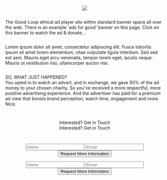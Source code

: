 <!-- Cheap Vertical Space -->
<div class="white-bg" style="height:2em;">
</div>
<!-- End of Cheap Vertical Space -->
<div class="container-fluid">
<div class="row">
    <div class="col-md-12">
        <div class="col-md-8 offset-md-2">
            <div class="row">
                <div class="col-md-6">
                    <center>
                        <div class='goodloopad' id="goodloopad" data-format="medium-rectangle" data-mobile-format="medium-rectangle"><img src="img/mpu.png"></img></div>
                        <script src='//as.good-loop.com/unit.js?gl.variant=brand-funded' async></script>
                    </center>
                </div>
                <div class="col-md-6">
                    <div class="row">
                        <!-- Cheap Vertical Space -->
                        <div class="white-bg d-block d-sm-none d-md-none" style="height:2em;">
                        </div>
                        <!-- End of Cheap Vertical Space -->
                        <span class="gl-font-4 justified font-20px">
                            The Good-Loop ethical ad player sits within standard banner space all over the web. There is an example 'ads for good' banner on this page. Click on this banner to watch the ad & donate...
                        </span>
                    </div>
                    <!-- Cheap Vertical Space -->
                    <div class="white-bg d-none d-sm-block d-md-block" style="height:2em;">
                    </div>
                    <!-- End of Cheap Vertical Space -->
                    <div class="row">
                        <span class="gl-font-4 justified font-20px italic d-none d-sm-block d-md-block">
                            Lorem ipsum dolor sit amet, consectetur adipiscing elit. Fusce lobortis ipsum sit amet lorem elementum, vitae vulputate ligula interdum. Sed sed est sem. Mauris eget arcu venenatis, tempor lorem eget, iaculis neque. Mauris ut vestibulum nisi, ullamcorper auctor nisi.
                        </span>
                    </div>
                </div>
            </div>
        </div>
    </div>
</div>
</div>
<!-- Cheap Vertical Space -->
<div class="white-bg d-none d-sm-block d-md-block" style="height:2em;">
</div>
<!-- End of Cheap Vertical Space -->
<div class="container-fluid">
<div class="row appear-after-click">
    <div class="col-md-6 offset-md-3">
        <span  class="gl-font-3 justified font-20px d-none d-sm-block d-md-block">
            SO, WHAT JUST HAPPENED?
            <br>
            You opted in to watch an advert, and in exchange, we gave 50% of the ad money to your chosen charity. So you've received a more respectful, more positive advertising experience. And the advertiser has paid for a premium ad view that boosts brand perception, watch time, engagement and more.
            <br>
            Nice.
        </span>
    </div>
</div>
</div>
<!-- Cheap Vertical Space -->
<div class="white-bg" style="height:3em;">
</div>
<!-- End of Cheap Vertical Space -->
<!-- Only Desktops/Laptops See this Row -->
<div class="container-fluid">
<div class="row d-none d-sm-block d-md-block">
    <div class="col-md-12 fit-width light-gray-bg">
            <div class="col-md-8 offset-md-2">
                <center>
                    <span class="gl-font-1 gl-page-header-text">
                        Interested? Get in Touch
                    </span>
                </center>
            </div>
    </div>
</div>
</div>
<!-- End of the Desktops/Laptops Exclusive Row -->
<!-- Only Mobile Devices See This Row -->
<div class="container-fluid">
<div class="row d-block d-sm-none d-md-none light-gray-bg">
    <div class="col-md-12 fit-width">
        <div class="col-md-8 offset-md-2">
            <center>
                <span class="gl-font-1 gl-page-header-text-mobile-lesser">
                    Interested? Get in Touch
                </span>
            </center>
        </div>
    </div>
</div>
</div>
<!-- End of Exclusive Mobile Devices Row -->
<div class="container-fluid">
<div class="row light-gray-bg">
    <div class="col-md-12">
        <!-- Desktop/Laptop Exclusive Form -->
        <div class="col-md-8 offset-md-2 d-none d-sm-block d-md-block">
            <div class="col-md-12">
                <!-- Cheap Vertical Space -->
                <div class="light-gray-bg" style="height:3em;">
                </div>
                <!-- End of Cheap Vertical Space -->
                <center>
                    <form method="POST" action="https://formspree.io/contactleads@good-loop.com">
                            <input type="name" class="gl-input-field" name="namefield" placeholder="Name">
                            <input type="email" class="gl-input-field" name="email" placeholder="Email">
                            <button class="gl-button-link-desktop" type="submit">Request More Information</button>
                    </form>
                </center>
            </div>
        </div>
        <!-- End of Desktop/Laptop Exclusive Form -->
        <!-- Mobile Devices Exclusive Form -->
        <div class="col-md-6 offset-md-3 d-block d-sm-none d-md-none">
            <center>
                <form method="POST" action="https://formspree.io/contactleads@good-loop.com">
                    <input type="name" class="gl-input-field-mobile" name="namefield" placeholder="Name">
                    <input type="email" class="gl-input-field-mobile" name="email" placeholder="Email">
                    <button class="gl-button-link-mobile" type="submit">Request More Information</button>
                </form>
            </center>
        </div>
        <!-- End of Mobile Devices Exclusive Form -->
    </div>
</div>
</div>
